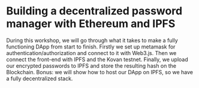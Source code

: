 # Building a decentralized password manager with Ethereum and IPFS
During this workshop, we will go through what it takes to make a fully functioning DApp from start to finish. Firstly we set up metamask for authentication/authorization and connect to it with Web3.js. Then we connect the front-end with IPFS and the Kovan testnet. Finally, we upload our encrypted passwords to IPFS and store the resulting hash on the Blockchain. Bonus: we will show how to host our DApp on IPFS, so we have a fully decentralized stack.